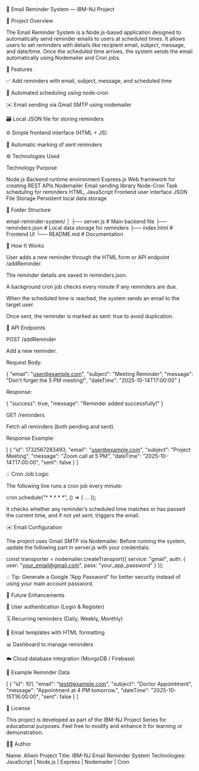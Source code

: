 📧 Email Reminder System — IBM-NJ Project

📝 Project Overview

The Email Reminder System is a Node.js-based application designed to automatically send reminder emails to users at scheduled times. It allows users to set reminders with details like recipient email, subject, message, and date/time. Once the scheduled time arrives, the system sends the email automatically using Nodemailer and Cron jobs.

🧩 Features

✅ Add reminders with email, subject, message, and scheduled time

📅 Automated scheduling using node-cron

✉️ Email sending via Gmail SMTP using nodemailer

🗃️ Local JSON file for storing reminders

🌐 Simple frontend interface (HTML + JS)

🔁 Automatic marking of sent reminders

⚙️ Technologies Used

Technology Purpose

Node.js Backend runtime environment Express.js Web framework for creating REST APIs Nodemailer Email sending library Node-Cron Task scheduling for reminders HTML, JavaScript Frontend user interface JSON File Storage Persistent local data storage

📁 Folder Structure

email-reminder-system/ │ ├── server.js # Main backend file ├── reminders.json # Local data storage for reminders ├── index.html # Frontend UI └── README.md # Documentation

🚀 How It Works

User adds a new reminder through the HTML form or API endpoint /addReminder.

The reminder details are saved in reminders.json.

A background cron job checks every minute if any reminders are due.

When the scheduled time is reached, the system sends an email to the target user.

Once sent, the reminder is marked as sent: true to avoid duplication.

🔑 API Endpoints

POST /addReminder

Add a new reminder.

Request Body:

{ "email": "user@example.com", "subject": "Meeting Reminder", "message": "Don't forget the 5 PM meeting!", "dateTime": "2025-10-14T17:00:00" }

Response:

{ "success": true, "message": "Reminder added successfully!" }

GET /reminders

Fetch all reminders (both pending and sent).

Response Example:

[ { "id": 1732567283493, "email": "user@example.com", "subject": "Project Meeting", "message": "Zoom call at 5 PM", "dateTime": "2025-10-14T17:00:00", "sent": false } ]

💡 Cron Job Logic

The following line runs a cron job every minute:

cron.schedule("* * * * *", () => { ... });

It checks whether any reminder’s scheduled time matches or has passed the current time, and if not yet sent, triggers the email.

✉️ Email Configuration

The project uses Gmail SMTP via Nodemailer. Before running the system, update the following part in server.js with your credentials:

const transporter = nodemailer.createTransport({ service: "gmail", auth: { user: "your_email@gmail.com", pass: "your_app_password" } });

💡 Tip: Generate a Google “App Password” for better security instead of using your main account password.

🧠 Future Enhancements

🔐 User authentication (Login & Register)

🗓️ Recurring reminders (Daily, Weekly, Monthly)

📨 Email templates with HTML formatting

📊 Dashboard to manage reminders

☁️ Cloud database integration (MongoDB / Firebase)

🧪 Example Reminder Data

[ { "id": 101, "email": "test@example.com", "subject": "Doctor Appointment", "message": "Appointment at 4 PM tomorrow.", "dateTime": "2025-10-15T16:00:00", "sent": false } ]

📜 License

This project is developed as part of the IBM-NJ Project Series for educational purposes. Feel free to modify and enhance it for learning or demonstration.

👨‍💻 Author

Name: Allwin Project Title: IBM-NJ Email Reminder System Technologies: JavaScript | Node.js | Express | Nodemailer | Cron
